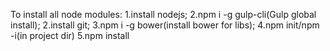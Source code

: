 To install all node modules:
1.install nodejs;
2.npm i -g gulp-cli(Gulp global install);
2.install git;
3.npm i -g bower(install bower for libs);
4.npm init/npm -i(in project dir)
5.npm install